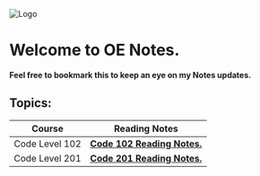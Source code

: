 ![Logo](https://intaj.net/wp-content/uploads/2020/08/ASAC-Bilingual-1024x220.png)
# Welcome to **OE Notes**.

**Feel free to bookmark this to keep an eye on my Notes updates.**
## Topics:


| Course      | Reading Notes |
| ----------- | ----------- |
| Code Level 102      | [**Code 102 Reading Notes.**](https://oebitw.github.io/reading-notes/code-102)       |
| Code Level 201   | [**Code 201 Reading Notes.**](https://oebitw.github.io/reading-notes/code-201)        |
